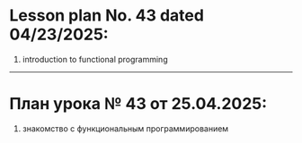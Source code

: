 # Lesson plan No. 43 dated 04/23/2025:

1. introduction to functional programming


_________________________________________________

# План урока № 43 от 25.04.2025:

1. знакомство с функциональным программированием

